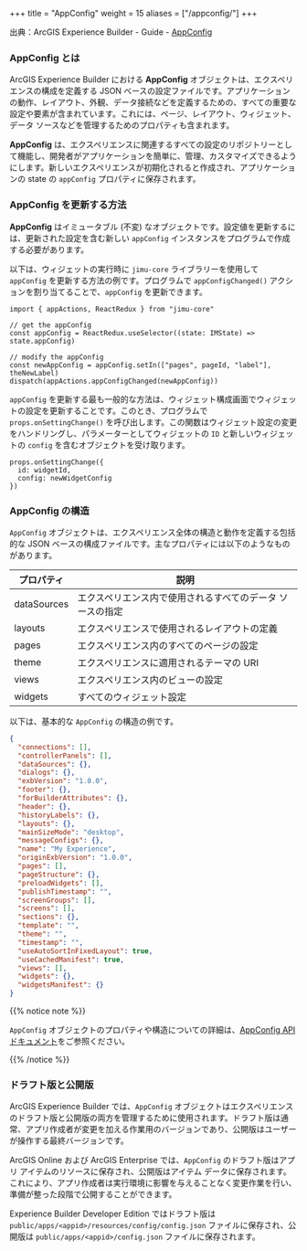 +++
title = "AppConfig"
weight = 15
aliases = ["/appconfig/"]
+++

出典：ArcGIS Experience Builder - Guide - [AppConfig](https://developers.arcgis.com/experience-builder/guide/core-concepts/appconfig/)

### AppConfig とは
ArcGIS Experience Builder における <b>AppConfig</b> オブジェクトは、エクスペリエンスの構成を定義する JSON ベースの設定ファイルです。アプリケーションの動作、レイアウト、外観、データ接続などを定義するための、すべての重要な設定や要素が含まれています。これには、ページ、レイアウト、ウィジェット、データ ソースなどを管理するためのプロパティも含まれます。

<b>AppConfig</b> は、エクスペリエンスに関連するすべての設定のリポジトリーとして機能し、開発者がアプリケーションを簡単に、管理、カスタマイズできるようにします。新しいエクスペリエンスが初期化されると作成され、アプリケーションの state の `appConfig` プロパティに保存されます。


### AppConfig を更新する方法
<b>AppConfig</b> はイミュータブル (不変) なオブジェクトです。設定値を更新するには、更新された設定を含む新しい `appConfig` インスタンスをプログラムで作成する必要があります。

以下は、ウィジェットの実行時に `jimu-core` ライブラリーを使用して `appConfig` を更新する方法の例です。プログラムで `appConfigChanged()` アクションを割り当てることで、`appConfig` を更新できます。

```tsx
import { appActions, ReactRedux } from "jimu-core"

// get the appConfig
const appConfig = ReactRedux.useSelector((state: IMState) => state.appConfig)

// modify the appConfig
const newAppConfig = appConfig.setIn(["pages", pageId, "label"], theNewLabel)
dispatch(appActions.appConfigChanged(newAppConfig))
```

`appConfig` を更新する最も一般的な方法は、ウィジェット構成画面でウィジェットの設定を更新することです。このとき、プログラムで `props.onSettingChange()` を呼び出します。この関数はウィジェット設定の変更をハンドリングし、パラメーターとしてウィジェットの `ID` と新しいウィジェットの `config` を含むオブジェクトを受け取ります。

```tsx
props.onSettingChange({
  id: widgetId,
  config: newWidgetConfig
})
```


### AppConfig の構造
`AppConfig` オブジェクトは、エクスペリエンス全体の構造と動作を定義する包括的な JSON ベースの構成ファイルです。主なプロパティには以下のようなものがあります。

|プロパティ|説明|
|-----|-----|
|dataSources|エクスペリエンス内で使用されるすべてのデータ ソースの指定|
|layouts|エクスペリエンスで使用されるレイアウトの定義|
|pages|エクスペリエンス内のすべてのページの設定|
|theme|エクスペリエンスに適用されるテーマの URI|
|views|エクスペリエンス内のビューの設定|
|widgets|すべてのウィジェット設定|

以下は、基本的な `AppConfig` の構造の例です。

```json
{
  "connections": [],
  "controllerPanels": [],
  "dataSources": {},
  "dialogs": {},
  "exbVersion": "1.0.0",
  "footer": {},
  "forBuilderAttributes": {},
  "header": {},
  "historyLabels": {},
  "layouts": {},
  "mainSizeMode": "desktop",
  "messageConfigs": {},
  "name": "My Experience",
  "originExbVersion": "1.0.0",
  "pages": [],
  "pageStructure": {},
  "preloadWidgets": [],
  "publishTimestamp": "",
  "screenGroups": [],
  "screens": [],
  "sections": {},
  "template": "",
  "theme": "",
  "timestamp": "",
  "useAutoSortInFixedLayout": true,
  "useCachedManifest": true,
  "views": [],
  "widgets": {},
  "widgetsManifest": {}
}
```

{{% notice note %}}

`AppConfig` オブジェクトのプロパティや構造についての詳細は、[AppConfig API ドキュメント](https://developers.arcgis.com/experience-builder/api-reference/jimu-core/AppConfig/)をご参照ください。

{{% /notice %}}


### ドラフト版と公開版
ArcGIS Experience Builder では、`AppConfig` オブジェクトはエクスペリエンスのドラフト版と公開版の両方を管理するために使用されます。ドラフト版は通常、アプリ作成者が変更を加える作業用のバージョンであり、公開版はユーザーが操作する最終バージョンです。

ArcGIS Online および ArcGIS Enterprise では、`AppConfig` のドラフト版はアプリ アイテムのリソースに保存され、公開版はアイテム データに保存されます。これにより、アプリ作成者は実行環境に影響を与えることなく変更作業を行い、準備が整った段階で公開することができます。

Experience Builder Developer Edition ではドラフト版は `public/apps/<appid>/resources/config/config.json` ファイルに保存され、公開版は `public/apps/<appid>/config.json` ファイルに保存されます。
